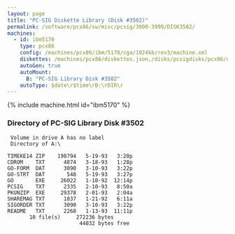 ```yaml
---
layout: page
title: "PC-SIG Diskette Library (Disk #3502)"
permalink: /software/pcx86/sw/misc/pcsig/3000-3999/DISK3502/
machines:
  - id: ibm5170
    type: pcx86
    config: /machines/pcx86/ibm/5170/cga/1024kb/rev3/machine.xml
    diskettes: /machines/pcx86/diskettes.json,/disks/pcsigdisks/pcx86/diskettes.json
    autoGen: true
    autoMount:
      B: "PC-SIG Library Disk #3502"
    autoType: $date\r$time\rB:\rDIR\r
---
```


{% include machine.html id="ibm5170" %}

### Directory of PC-SIG Library Disk #3502

     Volume in drive A has no label
     Directory of A:\

    TIMEKE14 ZIP    198794   5-19-93   3:20p
    CDROM    TXT      4874   3-18-93   1:28p
    GO-FORM  DAT      3090   3-10-93   3:22p
    GO-STRT  DAT       548   5-19-93   3:27p
    GO       EXE     26022   1-10-92  12:14p
    PCSIG    TXT      2335   2-10-93   8:50a
    PKUNZIP  EXE     29378   2-01-93   2:04a
    SHAREMAG TXT      1837   1-21-92   6:11a
    SIGORDER TXT      3090   3-10-93   3:22p
    README   TXT      2268   1-13-93  11:11p
           10 file(s)     272236 bytes
                           44032 bytes free
